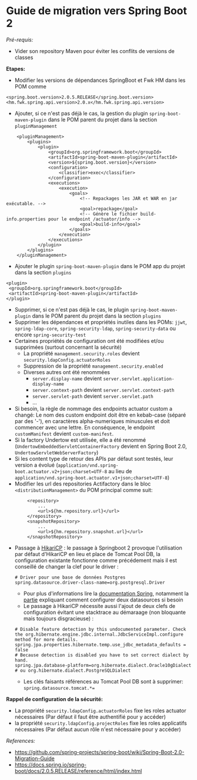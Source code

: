 
# Guide de migration vers Spring Boot 2

_Pré-requis:_ 

* Vider son repository Maven pour éviter les conflits de versions de classes

**Etapes:**

* Modifier les versions de dépendances SpringBoot et Fwk HM dans les POM comme

`<spring.boot.version>2.0.5.RELEASE</spring.boot.version>
<hm.fwk.spring.api.version>2.0.x</hm.fwk.spring.api.version>`

* Ajouter, si ce n'est pas déjà le cas, la gestion du plugin `spring-boot-maven-plugin` dans le POM parent du projet dans la section `pluginManagement`

```
	<pluginManagement>
		<plugins>
			<plugin>
				<groupId>org.springframework.boot</groupId>
				<artifactId>spring-boot-maven-plugin</artifactId>
				<version>${spring.boot.version}</version>
				<configuration>
					<classifier>exec</classifier>
				</configuration>
				<executions>
					<execution>
						<goals>
							<!-- Repackages les JAR et WAR en jar exécutable. -->
							<goal>repackage</goal>
							<!-- Génère le fichier build-info.properties pour le endpoint /actuator/info -->
							<goal>build-info</goal>
						</goals>
					</execution>
				</executions>
			</plugin>
		</plugins>
	</pluginManagement>
 ```

* Ajouter le plugin `spring-boot-maven-plugin` dans le POM app du projet dans la section `plugins`

```
<plugin>
 <groupId>org.springframework.boot</groupId>
 <artifactId>spring-boot-maven-plugin</artifactId>
</plugin>
```

* Supprimer, si ce n'est pas déjà le cas, le plugin `spring-boot-maven-plugin` dans le POM parent du projet dans la section `plugins`
* Supprimer les dépendances et propriétés inutiles dans les POMs: `jjwt`, `spring-ldap-core`, `spring-security-ldap`, `spring-security-data` ou encore `spring-security-test`
* Certaines propriétés de configuration ont été modifiées et/ou supprimées (surtout concernant la sécurité)
    * La propriété ``management.security.roles`` devient ``security.ldapConfig.actuatorRoles``
    * Suppression de la propriété ``management.security.enabled``
    * Diverses autres ont été renommées
         * ``server.display-name`` devient ``server.servlet.application-display-name``
         * ``server.context-path`` devient ``server.servlet.context-path``
         * ``server.servlet-path`` devient ``server.servlet.path``
         * ...
* Si besoin, la règle de nommage des endpoints actuator custom a changé: Le nom des custom endpoint doit être en kebab-case (séparé par des '-'), en caractères alpha-numeriques minuscules et doit commencer avec une lettre. En conséquence, le endpoint `customManifest` devient `custom-manifest`.
* Si la factory Undertow est utilisée, elle a été renommé (`UndertowEmbeddedServletContainerFactory` devient en Spring Boot 2.0, `UndertowServletWebServerFactory`)
* Si les content type de retour des APIs par défaut sont testés, leur version a évolué (`application/vnd.spring-boot.actuator.v2+json;charset=UTF-8` au lieu de `application/vnd.spring-boot.actuator.v1+json;charset=UTF-8`)
* Modifier les url des repositories Actifactory dans le bloc `<distributionManagement>` du POM principal comme suit: 
```
        <repository>
            ...
            <url>${hm.repository.url}</url>
        </repository>
        <snapshotRepository>
            ...
            <url>${hm.repository.snapshot.url}</url>
        </snapshotRepository>
```

* Passage à [HikariCP](https://github.com/brettwooldridge/HikariCP) : le passage à Springboot 2 provoque l'utilisation par défaut d'HikariCP en lieu et place de Tomcat Pool DB, la configuration existante fonctionne comme précédement mais il est conseillé de changer la clef pour le driver : 
    ```properties
    # Driver pour une base de données Postgres
    spring.datasource.driver-class-name=org.postgresql.Driver
    ```
    * Pour plus d'informations lire la [documentation Spring](https://docs.spring.io/spring-boot/docs/current/reference/html/boot-features-sql.html), notamment la [partie](https://docs.spring.io/spring-boot/docs/current/reference/htmlsingle/#howto-configure-a-datasource) expliquant comment configurer deux datasources si besoin
    * Le passage à HikariCP nécessite aussi l'ajout de deux clefs de configuration évitant une stacktrace au démaraage (non bloquante mais toujours disgracieuse) : 
    ```properties
    # Disable feature detection by this undocumented parameter. Check the org.hibernate.engine.jdbc.internal.JdbcServiceImpl.configure method for more details.
    spring.jpa.properties.hibernate.temp.use_jdbc_metadata_defaults = false
    # Because detection is disabled you have to set correct dialect by hand.
    spring.jpa.database-platform=org.hibernate.dialect.Oracle10gDialect # ou org.hibernate.dialect.PostgreSQLDialect
    ``` 
    * Les clés faisants références au Tomcat Pool DB sont à supprimer:
    `spring.datasource.tomcat.*=`

**Rappel de configuration de la sécurité:**
* La propriété ``security.ldapConfig.actuatorRoles`` fixe les roles actuator nécessaires (Par défaut il faut être authentifié pour y accéder)
* la propriété ``security.ldapConfig.projectRoles`` fixe les roles applicatifs nécessaires (Par défaut aucun rôle n'est nécessaire pour y accéder)


_References:_
* https://github.com/spring-projects/spring-boot/wiki/Spring-Boot-2.0-Migration-Guide
* https://docs.spring.io/spring-boot/docs/2.0.5.RELEASE/reference/html/index.html
